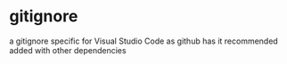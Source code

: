 # gitignore

a gitignore specific for Visual Studio Code as github has it recommended added with other dependencies
